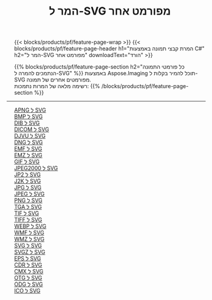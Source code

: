 ﻿---
title: המר ל-SVG מפורמט אחר 
weight: 3920
url: /he/java/conversion/to/svg 
lang: he
langdirlevel: 2
locales: zh-hans,ja,it,ru,de,es,fr,nl,id,lt,pl,pt,vi,tr,ko,zh-hant,ar,hi,th,sv,cs,uk,he
description: באמצעות Aspose.Imaging תוכל להמיר בקלות ל-SVG מפורמט אחר
---

{{< blocks/products/pf/feature-page-wrap >}}
{{< blocks/products/pf/feature-page-header h1="המרת קבצי תמונה באמצעות C#" h2="המר ל-SVG מפורמט אחר" downloadText="הורד" >}}


{{% blocks/products/pf/feature-page-section  h2="כל פורמטי התמונה הנתמכים להמרה ל-SVG" %}}
באמצעות Aspose.Imaging תוכל להמיר בקלות ל-SVG מפורמטים אחרים של תמונה.
<br/>
רשימה מלאה של המרות נתמכות:
{{% /blocks/products/pf/feature-page-section %}}
<div class="container-fluid productfamilypage bg-gray">
    <div class="convertypes bg-gray agp-content section">
        <div class="container">
		<hr style="margin-left:-20px;"/>
		<div class="row other-converters">
		    <div class='col-md-2 other-converter remove-lp remove-rp'><a href="/imaging/he/java/conversion/apng-to-svg" >APNG ל SVG</a></div>
<div class='col-md-2 other-converter remove-lp remove-rp'><a href="/imaging/he/java/conversion/bmp-to-svg" >BMP ל SVG</a></div>
<div class='col-md-2 other-converter remove-lp remove-rp'><a href="/imaging/he/java/conversion/dib-to-svg" >DIB ל SVG</a></div>
<div class='col-md-2 other-converter remove-lp remove-rp'><a href="/imaging/he/java/conversion/dicom-to-svg" >DICOM ל SVG</a></div>
<div class='col-md-2 other-converter remove-lp remove-rp'><a href="/imaging/he/java/conversion/djvu-to-svg" >DJVU ל SVG</a></div>
<div class='col-md-2 other-converter remove-lp remove-rp'><a href="/imaging/he/java/conversion/dng-to-svg" >DNG ל SVG</a></div>
<div class='col-md-2 other-converter remove-lp remove-rp'><a href="/imaging/he/java/conversion/emf-to-svg" >EMF ל SVG</a></div>
<div class='col-md-2 other-converter remove-lp remove-rp'><a href="/imaging/he/java/conversion/emz-to-svg" >EMZ ל SVG</a></div>
<div class='col-md-2 other-converter remove-lp remove-rp'><a href="/imaging/he/java/conversion/gif-to-svg" >GIF ל SVG</a></div>
<div class='col-md-2 other-converter remove-lp remove-rp'><a href="/imaging/he/java/conversion/jpeg2000-to-svg" >JPEG2000 ל SVG</a></div>
<div class='col-md-2 other-converter remove-lp remove-rp'><a href="/imaging/he/java/conversion/jp2-to-svg" >JP2 ל SVG</a></div>
<div class='col-md-2 other-converter remove-lp remove-rp'><a href="/imaging/he/java/conversion/j2k-to-svg" >J2K ל SVG</a></div>
<div class='col-md-2 other-converter remove-lp remove-rp'><a href="/imaging/he/java/conversion/jpg-to-svg" >JPG ל SVG</a></div>
<div class='col-md-2 other-converter remove-lp remove-rp'><a href="/imaging/he/java/conversion/jpeg-to-svg" >JPEG ל SVG</a></div>
<div class='col-md-2 other-converter remove-lp remove-rp'><a href="/imaging/he/java/conversion/png-to-svg" >PNG ל SVG</a></div>
<div class='col-md-2 other-converter remove-lp remove-rp'><a href="/imaging/he/java/conversion/tga-to-svg" >TGA ל SVG</a></div>
<div class='col-md-2 other-converter remove-lp remove-rp'><a href="/imaging/he/java/conversion/tif-to-svg" >TIF ל SVG</a></div>
<div class='col-md-2 other-converter remove-lp remove-rp'><a href="/imaging/he/java/conversion/tiff-to-svg" >TIFF ל SVG</a></div>
<div class='col-md-2 other-converter remove-lp remove-rp'><a href="/imaging/he/java/conversion/webp-to-svg" >WEBP ל SVG</a></div>
<div class='col-md-2 other-converter remove-lp remove-rp'><a href="/imaging/he/java/conversion/wmf-to-svg" >WMF ל SVG</a></div>
<div class='col-md-2 other-converter remove-lp remove-rp'><a href="/imaging/he/java/conversion/wmz-to-svg" >WMZ ל SVG</a></div>
<div class='col-md-2 other-converter remove-lp remove-rp'><a href="/imaging/he/java/conversion/svg-to-svg" >SVG ל SVG</a></div>
<div class='col-md-2 other-converter remove-lp remove-rp'><a href="/imaging/he/java/conversion/svgz-to-svg" >SVGZ ל SVG</a></div>
<div class='col-md-2 other-converter remove-lp remove-rp'><a href="/imaging/he/java/conversion/eps-to-svg" >EPS ל SVG</a></div>
<div class='col-md-2 other-converter remove-lp remove-rp'><a href="/imaging/he/java/conversion/cdr-to-svg" >CDR ל SVG</a></div>
<div class='col-md-2 other-converter remove-lp remove-rp'><a href="/imaging/he/java/conversion/cmx-to-svg" >CMX ל SVG</a></div>
<div class='col-md-2 other-converter remove-lp remove-rp'><a href="/imaging/he/java/conversion/otg-to-svg" >OTG ל SVG</a></div>
<div class='col-md-2 other-converter remove-lp remove-rp'><a href="/imaging/he/java/conversion/odg-to-svg" >ODG ל SVG</a></div>
<div class='col-md-2 other-converter remove-lp remove-rp'><a href="/imaging/he/java/conversion/ico-to-svg" >ICO ל SVG</a></div>
                </div>
        </div>
    </div>
</div>
<br/>

